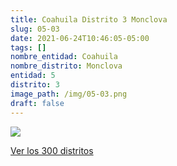 ```yaml
---
title: Coahuila Distrito 3 Monclova
slug: 05-03
date: 2021-06-24T10:46:05-05:00
tags: []
nombre_entidad: Coahuila
nombre_distrito: Monclova
entidad: 5
distrito: 3
image_path: /img/05-03.png
draft: false
---
```


![](/img/05-03.png)

[Ver los 300 distritos](/docs/elecciones-2021)
